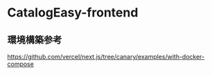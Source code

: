# CatalogEasy-frontend


## 環境構築参考
https://github.com/vercel/next.js/tree/canary/examples/with-docker-compose

